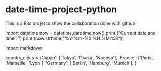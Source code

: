 # date-time-project-python
This is a Bits projet to show the collaboration done with github

import datetime
now = datetime.datetime.now()
print ("Current date and time : ")
print (now.strftime("%Y-%m-%d %H:%M:%S"))

import markdown


country_cities = {'Japan': ['Tokyo', 'Osaka', 'Nagoya'],
                  'France': ['Paris', 'Marseille', 'Lyon'],
                  'Germany': ['Berlin', 'Hamburg', 'Munich'],
                  }
